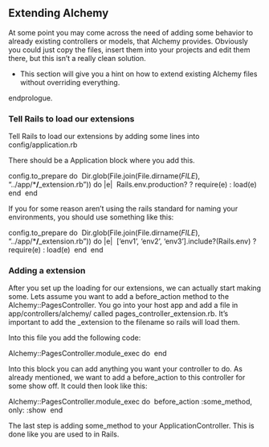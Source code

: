 Extending Alchemy
-----------------

At some point you may come across the need of adding some behavior to
already existing controllers or models, that Alchemy provides. Obviously
you could just copy the files, insert them into your projects and edit
them there, but this isn’t a really clean solution.

-   This section will give you a hint on how to extend existing Alchemy
    files without overriding everything.

endprologue.

### Tell Rails to load our extensions

Tell Rails to load our extensions by adding some lines into
config/application.rb

There should be a Application block where you add this.

<ruby>\
config.to\_prepare do\
 Dir.glob(File.join(File.dirname(*FILE*),
“../app/\***/**\_extension.rb”)) do |e|\
 Rails.env.production? ? require(e) : load(e)\
 end\
end\
</ruby>

If you for some reason aren’t using the rails standard for naming your
environments, you should use something like this:

<ruby>\
config.to\_prepare do\
 Dir.glob(File.join(File.dirname(*FILE*),
“../app/\***/**\_extension.rb”)) do |e|\
 [‘env1’, ‘env2’, ‘env3’].include?(Rails.env) ? require(e) : load(e)\
 end\
end\
</ruby>

### Adding a extension

After you set up the loading for our extensions, we can actually start
making some. Lets assume you want to add a before\_action method to the
Alchemy::PagesController. You go into your host app and add a file in
app/controllers/alchemy/ called pages\_controller\_extension.rb. It’s
important to add the \_extension to the filename so rails will load
them.

Into this file you add the following code:

<ruby>\
Alchemy::PagesController.module\_exec do\
end\
</ruby>

Into this block you can add anything you want your controller to do. As
already mentioned, we want to add a before\_action to this controller
for some show off. It could then look like this:

<ruby>\
Alchemy::PagesController.module\_exec do\
 before\_action :some\_method, only: :show\
end\
</ruby>

The last step is adding some\_method to your ApplicationController. This
is done like you are used to in Rails.
